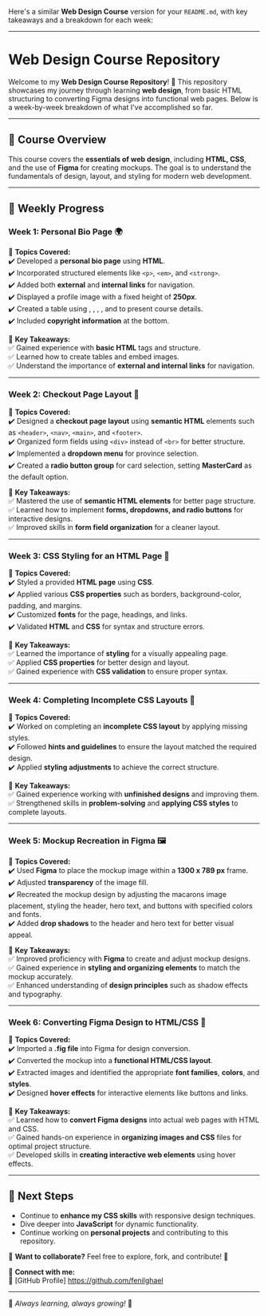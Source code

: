 Here's a similar **Web Design Course** version for your `README.md`, with key takeaways and a breakdown for each week:

---

# **Web Design Course Repository**  

Welcome to my **Web Design Course Repository**! 🚀 This repository showcases my journey through learning **web design**, from basic HTML structuring to converting Figma designs into functional web pages. Below is a week-by-week breakdown of what I've accomplished so far.  

---

## 📌 **Course Overview**  
This course covers the **essentials of web design**, including **HTML, CSS**, and the use of **Figma** for creating mockups. The goal is to understand the fundamentals of design, layout, and styling for modern web development.

---

## 📅 **Weekly Progress**  

### **Week 1: Personal Bio Page** 🌍  
📖 **Topics Covered:**  
✔️ Developed a **personal bio page** using **HTML**.  
✔️ Incorporated structured elements like `<p>`, `<em>`, and `<strong>`.  
✔️ Added both **external** and **internal links** for navigation.  
✔️ Displayed a profile image with a fixed height of **250px**.  
✔️ Created a table using **<thead>**, **<tbody>**, **<tr>**, **<th>**, and **<td>** to present course details.  
✔️ Included **copyright information** at the bottom.

🎯 **Key Takeaways:**  
✅ Gained experience with **basic HTML** tags and structure.  
✅ Learned how to create tables and embed images.  
✅ Understand the importance of **external and internal links** for navigation.  

---

### **Week 2: Checkout Page Layout** 🛒  
📖 **Topics Covered:**  
✔️ Designed a **checkout page layout** using **semantic HTML** elements such as `<header>`, `<nav>`, `<main>`, and `<footer>`.  
✔️ Organized form fields using `<div>` instead of `<br>` for better structure.  
✔️ Implemented a **dropdown menu** for province selection.  
✔️ Created a **radio button group** for card selection, setting **MasterCard** as the default option.

🎯 **Key Takeaways:**  
✅ Mastered the use of **semantic HTML elements** for better page structure.  
✅ Learned how to implement **forms, dropdowns, and radio buttons** for interactive designs.  
✅ Improved skills in **form field organization** for a cleaner layout.  

---

### **Week 3: CSS Styling for an HTML Page** 🎨  
📖 **Topics Covered:**  
✔️ Styled a provided **HTML page** using **CSS**.  
✔️ Applied various **CSS properties** such as borders, background-color, padding, and margins.  
✔️ Customized **fonts** for the page, headings, and links.  
✔️ Validated **HTML** and **CSS** for syntax and structure errors.

🎯 **Key Takeaways:**  
✅ Learned the importance of **styling** for a visually appealing page.  
✅ Applied **CSS properties** for better design and layout.  
✅ Gained experience with **CSS validation** to ensure proper syntax.  

---

### **Week 4: Completing Incomplete CSS Layouts** 🧩  
📖 **Topics Covered:**  
✔️ Worked on completing an **incomplete CSS layout** by applying missing styles.  
✔️ Followed **hints and guidelines** to ensure the layout matched the required design.  
✔️ Applied **styling adjustments** to achieve the correct structure.

🎯 **Key Takeaways:**  
✅ Gained experience working with **unfinished designs** and improving them.  
✅ Strengthened skills in **problem-solving** and **applying CSS styles** to complete layouts.  

---

### **Week 5: Mockup Recreation in Figma** 🖼️  
📖 **Topics Covered:**  
✔️ Used **Figma** to place the mockup image within a **1300 x 789 px** frame.  
✔️ Adjusted **transparency** of the image fill.  
✔️ Recreated the mockup design by adjusting the macarons image placement, styling the header, hero text, and buttons with specified colors and fonts.  
✔️ Added **drop shadows** to the header and hero text for better visual appeal.

🎯 **Key Takeaways:**  
✅ Improved proficiency with **Figma** to create and adjust mockup designs.  
✅ Gained experience in **styling and organizing elements** to match the mockup accurately.  
✅ Enhanced understanding of **design principles** such as shadow effects and typography.  

---

### **Week 6: Converting Figma Design to HTML/CSS** 🔄  
📖 **Topics Covered:**  
✔️ Imported a **.fig file** into Figma for design conversion.  
✔️ Converted the mockup into a **functional HTML/CSS layout**.  
✔️ Extracted images and identified the appropriate **font families**, **colors**, and **styles**.  
✔️ Designed **hover effects** for interactive elements like buttons and links.  

🎯 **Key Takeaways:**  
✅ Learned how to **convert Figma designs** into actual web pages with HTML and CSS.  
✅ Gained hands-on experience in **organizing images and CSS** files for optimal project structure.  
✅ Developed skills in **creating interactive web elements** using hover effects.  

---

## 🚀 **Next Steps**  
- Continue to **enhance my CSS skills** with responsive design techniques.  
- Dive deeper into **JavaScript** for dynamic functionality.  
- Continue working on **personal projects** and contributing to this repository.

📢 **Want to collaborate?** Feel free to explore, fork, and contribute! 🤝  

📌 **Connect with me:**  
🔗 [GitHub Profile] https://github.com/fenilghael

---  

🎯 *Always learning, always growing!* 🌱  
